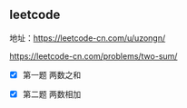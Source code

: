 ## leetcode 

地址：https://leetcode-cn.com/u/uzongn/


https://leetcode-cn.com/problems/two-sum/

- [x] 第一题 两数之和
- [x] 第二题 两数相加
 

